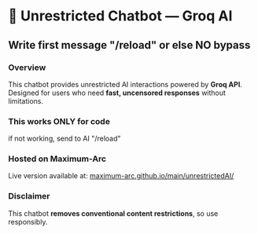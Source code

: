 # 🚀 Unrestricted Chatbot — Groq AI  
## Write first message "/reload" or else NO bypass

### Overview  
This chatbot provides unrestricted AI interactions powered by **Groq API**. Designed for users who need **fast, uncensored responses** without limitations.  

### This works ONLY for code
if not working, send to AI "/reload"

### Hosted on Maximum-Arc  
Live version available at: [maximum-arc.github.io/main/unrestrictedAI/](https://maximum-arc.github.io/main/unrestrictedAI/)  

### Disclaimer  
This chatbot **removes conventional content restrictions**, so use responsibly.  
